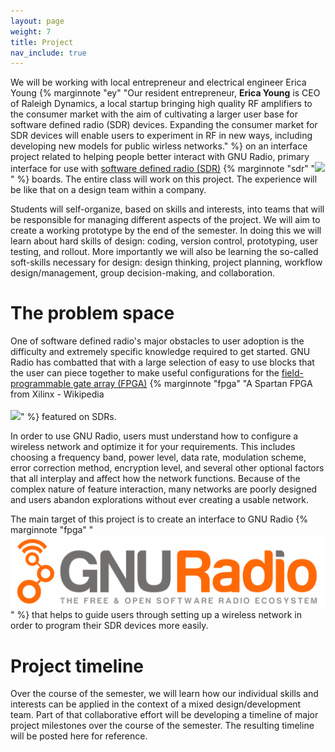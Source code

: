 ```yaml
---
layout: page
weight: 7
title: Project
nav_include: true
---
```


We will be working with local entrepreneur and electrical engineer Erica Young {% marginnote "ey" "Our resident entrepreneur, **Erica Young** is CEO of Raleigh Dynamics, a local startup bringing high quality RF amplifiers to the consumer market with the aim of cultivating a larger user base for software defined radio (SDR) devices. Expanding the consumer market for SDR devices will enable users to experiment in RF in new ways, including developing new models for public wirless networks." %} on an interface project related to helping people better interact with GNU Radio, primary interface for use with <a href='https://en.wikipedia.org/wiki/Software-defined_radio' target='_blank'>software defined radio (SDR)</a> {% marginnote "sdr" "<a href='https://en.wikipedia.org/wiki/Software-defined_radio' target='_blank'><img src='https://upload.wikimedia.org/wikipedia/commons/thumb/2/22/SDR_et_WF.svg/500px-SDR_et_WF.svg.png'></a>" %} boards. The entire class will work on this project. The experience will be like that on a design team within a company. 

Students will self-organize, based on skills and interests, into teams that will be responsible for managing different aspects of the project. We will aim to create a working prototype by the end of the semester. In doing this we will learn about hard skills of design: coding, version control, prototyping, user testing, and rollout. More importantly we will also be learning the so-called soft-skills necessary for design: design thinking, project planning, workflow design/management, group decision-making, and collaboration. 

# The problem space

One of software defined radio's major obstacles to user adoption is the difficulty and extremely specific knowledge required to get started. GNU Radio has combatted that with a large selection of easy to use blocks that the user can piece together to make useful configurations for the <a href='https://en.wikipedia.org/wiki/Field-programmable_gate_array' target='_blank'>field-programmable gate array (FPGA)</a> {% marginnote "fpga" "A Spartan FPGA from Xilinx - Wikipedia<br/><br/><a href='https://en.wikipedia.org/wiki/Field-programmable_gate_array' target='_blank'><img src='https://upload.wikimedia.org/wikipedia/commons/thumb/3/35/Fpga_xilinx_spartan.jpg/556px-Fpga_xilinx_spartan.jpg'></a>" %} featured on SDRs. 

In order to use GNU Radio, users must understand how to configure a wireless network and optimize it for your requirements. This includes choosing a frequency band, power level, data rate, modulation scheme, error correction method, encryption level, and several other optional factors that all interplay and affect how the network functions. Because of the complex nature of feature interaction, many networks are poorly designed and users abandon explorations without ever creating a usable network.

The main target of this project is to create an interface to GNU Radio {% marginnote "fpga" "<a href='http://gnuradio.org/' target='_blank'><img src='/assets/img/logos/gnuradio.svg'></a>" %} that helps to guide users through setting up a wireless network in order to program their SDR devices more easily. 

# Project timeline

Over the course of the semester, we will learn how our individual skills and interests can be applied in the context of a mixed design/development team. Part of that collaborative effort will be developing a timeline of major project milestones over the course of the semester. The resulting timeline will be posted here for reference.